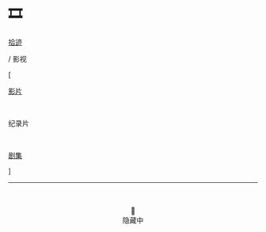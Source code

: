 # 🎞️


<div class="nav-tab">
  <a href="../../cages"><p class="not">拾迹</p></a>
  <p class="now">/&nbsp;影视</p>
</div>

<div class="nav-tab">
  <p class="bord">[</p>
  <a href="../movies"><p class="not">影片</p></a>&nbsp;
  <p class="now">纪录片</p>&nbsp;
  <a href="../movies-drama"><p class="not">剧集</p></a>
  <p class="bord">]</p>
</div>

---

<center><br><br>🔐<br>隐藏中</center>

